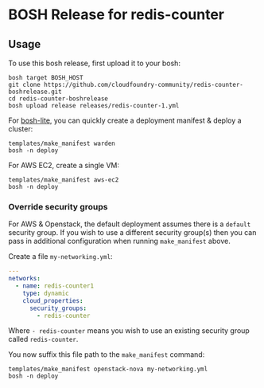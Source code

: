 # BOSH Release for redis-counter

## Usage

To use this bosh release, first upload it to your bosh:

```
bosh target BOSH_HOST
git clone https://github.com/cloudfoundry-community/redis-counter-boshrelease.git
cd redis-counter-boshrelease
bosh upload release releases/redis-counter-1.yml
```

For [bosh-lite](https://github.com/cloudfoundry/bosh-lite), you can quickly create a deployment manifest & deploy a cluster:

```
templates/make_manifest warden
bosh -n deploy
```

For AWS EC2, create a single VM:

```
templates/make_manifest aws-ec2
bosh -n deploy
```

### Override security groups

For AWS & Openstack, the default deployment assumes there is a `default` security group. If you wish to use a different security group(s) then you can pass in additional configuration when running `make_manifest` above.

Create a file `my-networking.yml`:

``` yaml
---
networks:
  - name: redis-counter1
    type: dynamic
    cloud_properties:
      security_groups:
        - redis-counter
```

Where `- redis-counter` means you wish to use an existing security group called `redis-counter`.

You now suffix this file path to the `make_manifest` command:

```
templates/make_manifest openstack-nova my-networking.yml
bosh -n deploy
```
